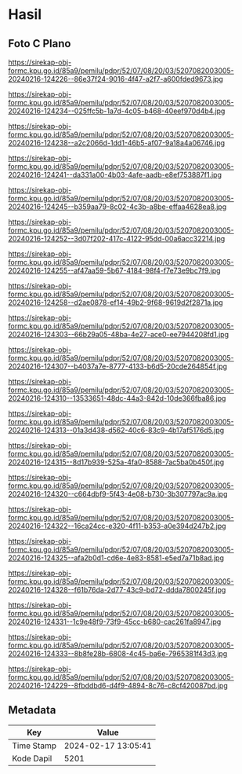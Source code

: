# Hasil

## Foto C Plano

https://sirekap-obj-formc.kpu.go.id/85a9/pemilu/pdpr/52/07/08/20/03/5207082003005-20240216-124226--86e37f24-9016-4f47-a2f7-a600fded9673.jpg

https://sirekap-obj-formc.kpu.go.id/85a9/pemilu/pdpr/52/07/08/20/03/5207082003005-20240216-124234--025ffc5b-1a7d-4c05-b468-40eef970d4b4.jpg

https://sirekap-obj-formc.kpu.go.id/85a9/pemilu/pdpr/52/07/08/20/03/5207082003005-20240216-124238--a2c2066d-1dd1-46b5-af07-9a18a4a06746.jpg

https://sirekap-obj-formc.kpu.go.id/85a9/pemilu/pdpr/52/07/08/20/03/5207082003005-20240216-124241--da331a00-4b03-4afe-aadb-e8ef753887f1.jpg

https://sirekap-obj-formc.kpu.go.id/85a9/pemilu/pdpr/52/07/08/20/03/5207082003005-20240216-124245--b359aa79-8c02-4c3b-a8be-effaa4628ea8.jpg

https://sirekap-obj-formc.kpu.go.id/85a9/pemilu/pdpr/52/07/08/20/03/5207082003005-20240216-124252--3d07f202-417c-4122-95dd-00a6acc32214.jpg

https://sirekap-obj-formc.kpu.go.id/85a9/pemilu/pdpr/52/07/08/20/03/5207082003005-20240216-124255--af47aa59-5b67-4184-98f4-f7e73e9bc7f9.jpg

https://sirekap-obj-formc.kpu.go.id/85a9/pemilu/pdpr/52/07/08/20/03/5207082003005-20240216-124258--d2ae0878-ef14-49b2-9f68-9619d2f2871a.jpg

https://sirekap-obj-formc.kpu.go.id/85a9/pemilu/pdpr/52/07/08/20/03/5207082003005-20240216-124303--66b29a05-48ba-4e27-ace0-ee7944208fd1.jpg

https://sirekap-obj-formc.kpu.go.id/85a9/pemilu/pdpr/52/07/08/20/03/5207082003005-20240216-124307--b4037a7e-8777-4133-b6d5-20cde264854f.jpg

https://sirekap-obj-formc.kpu.go.id/85a9/pemilu/pdpr/52/07/08/20/03/5207082003005-20240216-124310--13533651-48dc-44a3-842d-10de366fba86.jpg

https://sirekap-obj-formc.kpu.go.id/85a9/pemilu/pdpr/52/07/08/20/03/5207082003005-20240216-124313--01a3d438-d562-40c6-83c9-4b17af5176d5.jpg

https://sirekap-obj-formc.kpu.go.id/85a9/pemilu/pdpr/52/07/08/20/03/5207082003005-20240216-124315--8d17b939-525a-4fa0-8588-7ac5ba0b450f.jpg

https://sirekap-obj-formc.kpu.go.id/85a9/pemilu/pdpr/52/07/08/20/03/5207082003005-20240216-124320--c664dbf9-5f43-4e08-b730-3b307797ac9a.jpg

https://sirekap-obj-formc.kpu.go.id/85a9/pemilu/pdpr/52/07/08/20/03/5207082003005-20240216-124322--16ca24cc-e320-4f11-b353-a0e394d247b2.jpg

https://sirekap-obj-formc.kpu.go.id/85a9/pemilu/pdpr/52/07/08/20/03/5207082003005-20240216-124325--afa2b0d1-cd6e-4e83-8581-e5ed7a71b8ad.jpg

https://sirekap-obj-formc.kpu.go.id/85a9/pemilu/pdpr/52/07/08/20/03/5207082003005-20240216-124328--f61b76da-2d77-43c9-bd72-ddda7800245f.jpg

https://sirekap-obj-formc.kpu.go.id/85a9/pemilu/pdpr/52/07/08/20/03/5207082003005-20240216-124331--1c9e48f9-73f9-45cc-b680-cac261fa8947.jpg

https://sirekap-obj-formc.kpu.go.id/85a9/pemilu/pdpr/52/07/08/20/03/5207082003005-20240216-124333--8b8fe28b-6808-4c45-ba6e-7965381f43d3.jpg

https://sirekap-obj-formc.kpu.go.id/85a9/pemilu/pdpr/52/07/08/20/03/5207082003005-20240216-124229--8fbddbd6-d4f9-4894-8c76-c8cf420087bd.jpg


## Metadata

| Key        | Value               |
| ---------- | ------------------- |
| Time Stamp | 2024-02-17 13:05:41 |
| Kode Dapil | 5201                |




